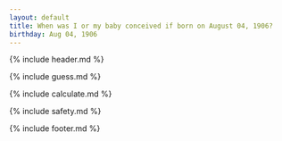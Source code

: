 ```yaml
---
layout: default
title: When was I or my baby conceived if born on August 04, 1906?
birthday: Aug 04, 1906
---
```


{% include header.md %}

{% include guess.md %}

{% include calculate.md %}

{% include safety.md %}

{% include footer.md %}



